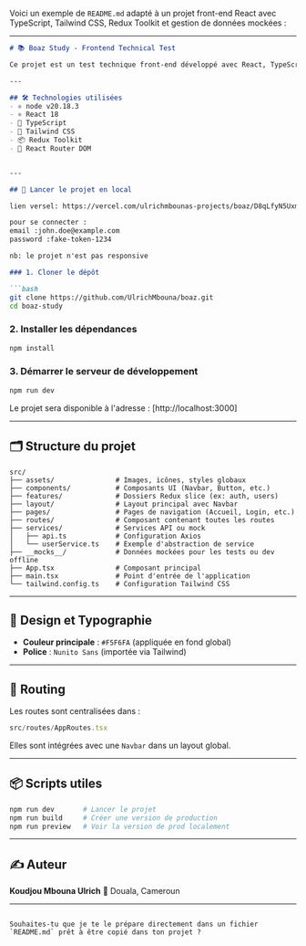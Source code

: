 Voici un exemple de `README.md` adapté à un projet front-end React avec TypeScript, Tailwind CSS, Redux Toolkit et gestion de données mockées :

---

````md
# 📚 Boaz Study - Frontend Technical Test

Ce projet est un test technique front-end développé avec React, TypeScript, Tailwind CSS et Redux Toolkit. Il inclut un système de routing, des composants réutilisables, un mock de services, et une structure modulaire professionnelle.

---

## 🛠️ Technologies utilisées
- ⚛️ node v20.18.3
- ⚛️ React 18
- 📘 TypeScript
- 🎨 Tailwind CSS
- 📦 Redux Toolkit
- 🔄 React Router DOM


---

## 🚀 Lancer le projet en local

lien versel: https://vercel.com/ulrichmbounas-projects/boaz/D8qLfyN5UxmqeHipShCUDuN5s59v

pour se connecter :
email :john.doe@example.com
password :fake-token-1234

nb: le projet n'est pas responsive 

### 1. Cloner le dépôt

```bash
git clone https://github.com/UlrichMbouna/boaz.git
cd boaz-study
````

### 2. Installer les dépendances

```bash
npm install
```

### 3. Démarrer le serveur de développement

```bash
npm run dev
```

Le projet sera disponible à l'adresse : [http://localhost:3000]

---

## 🗂️ Structure du projet

```
src/
├── assets/               # Images, icônes, styles globaux
├── components/           # Composants UI (Navbar, Button, etc.)
├── features/             # Dossiers Redux slice (ex: auth, users)
├── layout/               # Layout principal avec Navbar
├── pages/                # Pages de navigation (Accueil, Login, etc.)
├── routes/               # Composant contenant toutes les routes
├── services/             # Services API ou mock
│   ├── api.ts            # Configuration Axios
│   └── userService.ts    # Exemple d'abstraction de service
├── __mocks__/            # Données mockées pour les tests ou dev offline
├── App.tsx               # Composant principal
├── main.tsx              # Point d'entrée de l'application
└── tailwind.config.ts    # Configuration Tailwind CSS
```

---


## 🎨 Design et Typographie

* **Couleur principale** : `#F5F6FA` (appliquée en fond global)
* **Police** : `Nunito Sans` (importée via Tailwind)

---

## 🔄 Routing

Les routes sont centralisées dans :

```ts
src/routes/AppRoutes.tsx
```

Elles sont intégrées avec une `Navbar` dans un layout global.

---

## 📦 Scripts utiles

```bash
npm run dev       # Lancer le projet
npm run build     # Créer une version de production
npm run preview   # Voir la version de prod localement
```

---

## ✍️ Auteur

**Koudjou Mbouna Ulrich**
📍 Douala, Cameroun


---

```

Souhaites-tu que je te le prépare directement dans un fichier `README.md` prêt à être copié dans ton projet ?
```
